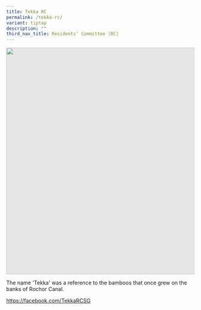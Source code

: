 ```yaml
---
title: Tekka RC
permalink: /tekka-rc/
variant: tiptap
description: ""
third_nav_title: Residents’ Committee (RC)
---
```

<p></p>
<div class="isomer-image-wrapper">
<img style="display: block;-webkit-user-select: none;margin: auto;cursor: zoom-in;background-color: hsl(0, 0%, 90%);transition: background-color 300ms;" height="607" width="914" src="https://uploads-ssl.webflow.com/60f4a4872dd5b71d47df606a/64f70d548028f26774a84dbe_25%20%26%2026%20July%202022(17).jpg">
</div>
<p>The name 'Tekka' was a reference to the bamboos that once grew on the
banks of Rochor Canal.</p>
<p><a href="https://facebook.com/TekkaRCSG" rel="noopener noreferrer nofollow" target="_blank">https://facebook.com/TekkaRCSG</a>
</p>